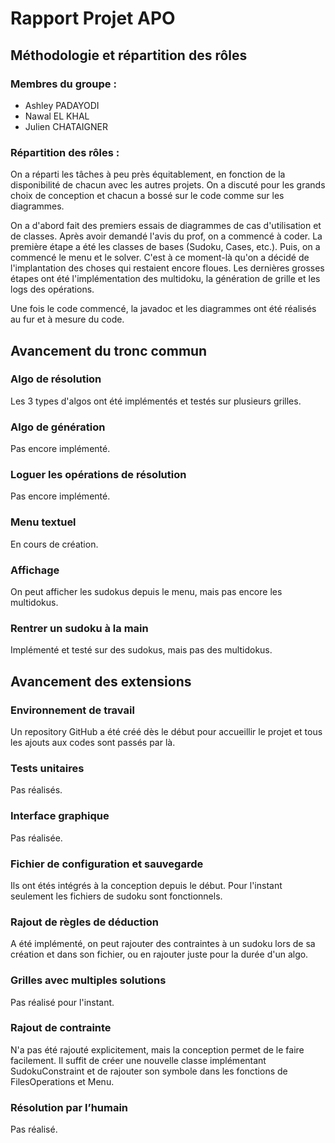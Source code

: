 # Rapport Projet APO
## Méthodologie et répartition des rôles
### Membres du groupe :
- Ashley PADAYODI
- Nawal EL KHAL
- Julien CHATAIGNER
### Répartition des rôles :
On a réparti les tâches à peu près équitablement,
en fonction de la disponibilité de chacun avec les autres projets.
On a discuté pour les grands choix de conception
et chacun a bossé sur le code comme sur les diagrammes.

On a d'abord fait des premiers essais de diagrammes de cas d'utilisation et de classes.
Après avoir demandé l'avis du prof, on a commencé à coder.
La première étape a été les classes de bases (Sudoku, Cases, etc.).
Puis, on a commencé le menu et le solver. C'est à ce moment-là qu'on a décidé de
l'implantation des choses qui restaient encore floues.
Les dernières grosses étapes ont été l'implémentation des multidoku, la génération de grille et les logs des opérations.

Une fois le code commencé, la javadoc et les diagrammes ont été réalisés au fur et à mesure du code.
## Avancement du tronc commun
### Algo de résolution
Les 3 types d'algos ont été implémentés et testés sur plusieurs grilles.
### Algo de génération
Pas encore implémenté.
### Loguer les opérations de résolution
Pas encore implémenté.
### Menu textuel
En cours de création.
### Affichage
On peut afficher les sudokus depuis le menu, mais pas encore les multidokus.
### Rentrer un sudoku à la main
Implémenté et testé sur des sudokus, mais pas des multidokus.
## Avancement des extensions
### Environnement de travail
Un repository GitHub a été créé dès le début pour accueillir le projet
et tous les ajouts aux codes sont passés par là.
### Tests unitaires
Pas réalisés.
### Interface graphique
Pas réalisée.
### Fichier de configuration et sauvegarde
Ils ont étés intégrés à la conception depuis le début.
Pour l'instant seulement les fichiers de sudoku sont fonctionnels.
### Rajout de règles de déduction
A été implémenté, on peut rajouter des contraintes à un sudoku lors de sa création et dans son fichier,
ou en rajouter juste pour la durée d'un algo.
### Grilles avec multiples solutions
Pas réalisé pour l'instant.
### Rajout de contrainte
N'a pas été rajouté explicitement, mais la conception permet de le faire facilement.
Il suffit de créer une nouvelle classe implémentant SudokuConstraint
et de rajouter son symbole dans les fonctions de FilesOperations et Menu.
### Résolution par l’humain
Pas réalisé.